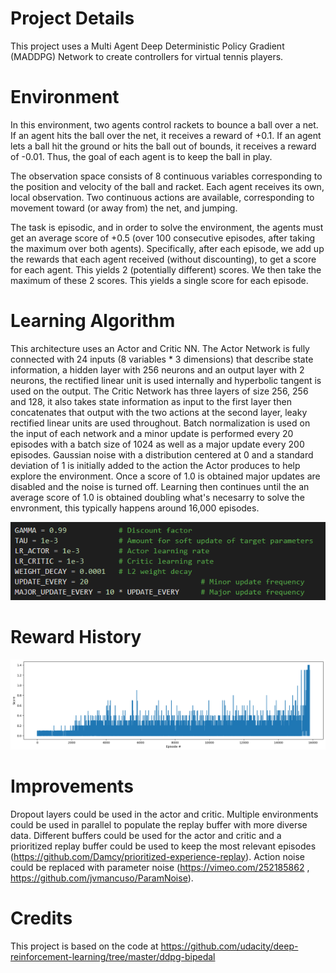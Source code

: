 # Project Details
This project uses a Multi Agent Deep Deterministic Policy Gradient (MADDPG) Network to create controllers for virtual tennis players.

# Environment
In this environment, two agents control rackets to bounce a ball over a net. If an agent hits the ball over the net, it receives a reward of +0.1. If an agent lets a ball hit the ground or hits the ball out of bounds, it receives a reward of -0.01. Thus, the goal of each agent is to keep the ball in play.

The observation space consists of 8 continuous variables corresponding to the position and velocity of the ball and racket. Each agent receives its own, local observation. Two continuous actions are available, corresponding to movement toward (or away from) the net, and jumping.

The task is episodic, and in order to solve the environment, the agents must get an average score of +0.5 (over 100 consecutive episodes, after taking the maximum over both agents). Specifically, after each episode, we add up the rewards that each agent received (without discounting), to get a score for each agent. This yields 2 (potentially different) scores. We then take the maximum of these 2 scores. This yields a single score for each episode.

# Learning Algorithm
This architecture uses an Actor and Critic NN. The Actor Network is fully connected with 24 inputs (8 variables * 3 dimensions) that describe state information, a hidden layer with 256 neurons and an output layer with 2 neurons, the rectified linear unit is used internally and hyperbolic tangent is used on the output. The Critic Network has three layers of size 256, 256 and 128, it also takes state information as input to the first layer then concatenates that output with the two actions at the second layer, leaky rectified linear units are used throughout. Batch normalization is used on the input of each network and a minor update is performed every 20 episodes with a batch size of 1024 as well as a major update every 200 episodes. Gaussian noise with a distribution centered at 0 and a standard deviation of 1 is initially added to the action the Actor produces to help explore the environment. Once a score of 1.0 is obtained major updates are disabled and the noise is turned off. Learning then continues until the an average score of 1.0 is obtained doubling what's necesarry to solve the envronment, this typically happens around 16,000 episodes. 

![Hyperparameters](images/hyper.png)

# Reward History

![Training Profile](images/training.png)

# Improvements
Dropout layers could be used in the actor and critic. 
Multiple environments could be used in parallel to populate the replay buffer with more diverse data. 
Different buffers could be used for the actor and critic and a prioritized replay buffer could be used to keep the most relevant episodes (https://github.com/Damcy/prioritized-experience-replay). 
Action noise could be replaced with parameter noise (https://vimeo.com/252185862 , https://github.com/jvmancuso/ParamNoise).

# Credits
This project is based on the code at https://github.com/udacity/deep-reinforcement-learning/tree/master/ddpg-bipedal 
